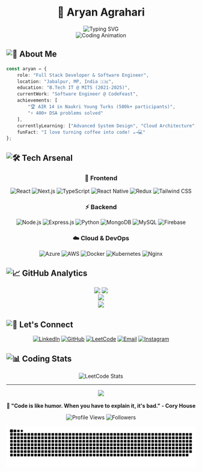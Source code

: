 # <div align="center">🚀 Aryan Agrahari</div>

<div align="center">
  <img src="https://readme-typing-svg.herokuapp.com/?lines=Full+Stack+Developer+💻;Software+Engineer+🚀;Problem+Solver+🧩;400%2B+DSA+Problems+Solved+⚡;AIR+14+Coding+Contest+Winner+🏆&font=Fira%20Code&center=true&width=700&height=45&color=00D9FF&vCenter=true&pause=1000&size=22" alt="Typing SVG" />
</div>

<div align="center">
  <img width="400" src="https://user-images.githubusercontent.com/74038190/229223263-cf2e4b07-2615-4f87-9c38-e37600f8381a.gif" alt="Coding Animation"/>
</div>

## <img src="https://raw.githubusercontent.com/Tarikul-Islam-Anik/Animated-Fluent-Emojis/master/Emojis/Hand%20gestures/Waving%20Hand.png" alt="👋" width="35" /> About Me

```typescript
const aryan = {
    role: "Full Stack Developer & Software Engineer",
    location: "Jabalpur, MP, India 🇮🇳",
    education: "B.Tech IT @ MITS (2021-2025)",
    currentWork: "Software Engineer @ CodeFeast",
    achievements: [
        "🏆 AIR 14 in Naukri Young Turks (500k+ participants)",
        "⚡ 400+ DSA problems solved"
    ],
    currentlyLearning: ["Advanced System Design", "Cloud Architecture", "DevOps"],
    funFact: "I love turning coffee into code! ☕→💻"
};
```

## <img src="https://raw.githubusercontent.com/Tarikul-Islam-Anik/Animated-Fluent-Emojis/master/Emojis/Objects/Hammer%20and%20Wrench.png" alt="🛠️" width="35" /> Tech Arsenal

<div align="center">

### 🎨 Frontend
![React](https://img.shields.io/badge/React-20232A?style=for-the-badge&logo=react&logoColor=61DAFB)
![Next.js](https://img.shields.io/badge/Next.js-000000?style=for-the-badge&logo=nextdotjs&logoColor=white)
![TypeScript](https://img.shields.io/badge/TypeScript-007ACC?style=for-the-badge&logo=typescript&logoColor=white)
![React Native](https://img.shields.io/badge/React_Native-20232A?style=for-the-badge&logo=react&logoColor=61DAFB)
![Redux](https://img.shields.io/badge/Redux-593D88?style=for-the-badge&logo=redux&logoColor=white)
![Tailwind CSS](https://img.shields.io/badge/Tailwind_CSS-38B2AC?style=for-the-badge&logo=tailwind-css&logoColor=white)

### ⚡ Backend
![Node.js](https://img.shields.io/badge/Node.js-43853D?style=for-the-badge&logo=node.js&logoColor=white)
![Express.js](https://img.shields.io/badge/Express.js-404D59?style=for-the-badge&logo=express&logoColor=white)
![Python](https://img.shields.io/badge/Python-3776AB?style=for-the-badge&logo=python&logoColor=white)
![MongoDB](https://img.shields.io/badge/MongoDB-4EA94B?style=for-the-badge&logo=mongodb&logoColor=white)
![MySQL](https://img.shields.io/badge/MySQL-005C84?style=for-the-badge&logo=mysql&logoColor=white)
![Firebase](https://img.shields.io/badge/Firebase-039BE5?style=for-the-badge&logo=Firebase&logoColor=white)

### ☁️ Cloud & DevOps
![Azure](https://img.shields.io/badge/Microsoft_Azure-0089D0?style=for-the-badge&logo=microsoft-azure&logoColor=white)
![AWS](https://img.shields.io/badge/Amazon_AWS-232F3E?style=for-the-badge&logo=amazon-aws&logoColor=white)
![Docker](https://img.shields.io/badge/Docker-2496ED?style=for-the-badge&logo=docker&logoColor=white)
![Kubernetes](https://img.shields.io/badge/Kubernetes-326ce5?style=for-the-badge&logo=kubernetes&logoColor=white)
![Nginx](https://img.shields.io/badge/Nginx-009639?style=for-the-badge&logo=nginx&logoColor=white)

</div>

## <img src="https://raw.githubusercontent.com/Tarikul-Islam-Anik/Animated-Fluent-Emojis/master/Emojis/Objects/Chart%20Increasing.png" alt="📈" width="35" /> GitHub Analytics

<div align="center">
  <img height="180em" src="https://github-readme-stats.vercel.app/api?username=AryanAgrahari07&show_icons=true&count_private=true&theme=tokyonight&hide_border=true&bg_color=0D1117&title_color=00D9FF&icon_color=00D9FF&text_color=FFFFFF"/>
  <img height="180em" src="https://github-readme-stats.vercel.app/api/top-langs/?username=AryanAgrahari07&layout=compact&theme=tokyonight&hide_border=true&bg_color=0D1117&title_color=00D9FF&text_color=FFFFFF"/>
</div>

<div align="center">
  <img src="https://github-readme-streak-stats.herokuapp.com/?user=AryanAgrahari07&theme=tokyonight&hide_border=true&background=0D1117&stroke=00D9FF&ring=00D9FF&fire=00D9FF&currStreakLabel=00D9FF"/>
</div>

<div align="center">
  <img src="https://github-readme-activity-graph.vercel.app/graph?username=AryanAgrahari07&theme=tokyo-night&bg_color=0D1117&color=00D9FF&line=00D9FF&point=FFFFFF&area=true&hide_border=true"/>
</div>

## <img src="https://raw.githubusercontent.com/Tarikul-Islam-Anik/Animated-Fluent-Emojis/master/Emojis/Objects/Link.png" alt="🔗" width="35" /> Let's Connect

<div align="center">

[![LinkedIn](https://img.shields.io/badge/LinkedIn-0077B5?style=for-the-badge&logo=linkedin&logoColor=white)](https://linkedin.com/in/aryan-agrahari-a498b11a8/)
[![GitHub](https://img.shields.io/badge/GitHub-100000?style=for-the-badge&logo=github&logoColor=white)](https://github.com/AryanAgrahari07)
[![LeetCode](https://img.shields.io/badge/LeetCode-FFA116?style=for-the-badge&logo=leetcode&logoColor=black)](https://leetcode.com/u/user8056pZ/)
[![Email](https://img.shields.io/badge/Email-D14836?style=for-the-badge&logo=gmail&logoColor=white)](mailto:aryanagrahari.dev@gmail.com)
[![Instagram](https://img.shields.io/badge/Instagram-E4405F?style=for-the-badge&logo=instagram&logoColor=white)](https://www.instagram.com/aryan_agrahari07/)

</div>

## <img src="https://raw.githubusercontent.com/Tarikul-Islam-Anik/Animated-Fluent-Emojis/master/Emojis/Objects/Bar%20Chart.png" alt="📊" width="35" /> Coding Stats

<div align="center">
  <img src="https://leetcard.jacoblin.cool/user8056pZ?theme=dark&font=Nunito&ext=contest" alt="LeetCode Stats"/>
</div>

---

<div align="center">
  <img src="https://capsule-render.vercel.app/api?type=waving&color=gradient&height=100&section=footer&animation=fadeIn"/>
</div>

<div align="center">
  
**💬 "Code is like humor. When you have to explain it, it's bad." - Cory House**

![Profile Views](https://komarev.com/ghpvc/?username=AryanAgrahari07&label=Profile%20views&color=00D9FF&style=for-the-badge)
![Followers](https://img.shields.io/github/followers/AryanAgrahari07?label=Followers&style=for-the-badge&color=00D9FF)

</div>

<div align="center">
  <img src="https://raw.githubusercontent.com/Platane/snk/output/github-contribution-grid-snake-dark.svg" alt="Snake animation" />
</div>